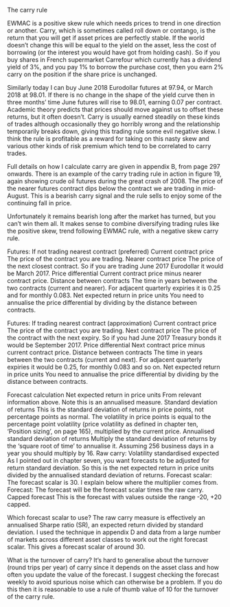 The carry rule

EWMAC is a positive skew rule which needs prices to trend in one
direction or another.  Carry, which is sometimes called roll down or
contango, is the return that you will get if asset prices are
perfectly stable. If the world doesn’t change this will be equal to
the yield on the asset, less the cost of borrowing (or the interest
you would have got from holding cash). So if you buy shares in French
supermarket Carrefour which currently has a dividend yield of 3%, and
you pay 1% to borrow the purchase cost, then you earn 2% carry on the
position if the share price is unchanged.

Similarly today I can buy June 2018 Eurodollar futures at 97.94, or
March 2018 at 98.01. If there is no change in the shape of the yield
curve then in three months’ time June futures will rise to 98.01,
earning 0.07 per contract.  Academic theory predicts that prices
should move against us to offset these returns, but it often
doesn’t. Carry is usually earned steadily on these kinds of trades
although occasionally they go horribly wrong and the relationship
temporarily breaks down, giving this trading rule some evil negative
skew. I think the rule is profitable as a reward for taking on this
nasty skew and various other kinds of risk premium which tend to be
correlated to carry trades.

Full details on how I calculate carry are given in appendix B, from
page 297 onwards. There is an example of the carry trading rule in
action in figure 19, again showing crude oil futures during the great
crash of 2008. The price of the nearer futures contract dips below the
contract we are trading in mid-August.  This is a bearish carry signal
and the rule sells to enjoy some of the continuing fall in price.

Unfortunately it remains bearish long after the market has turned, but
you can’t win them all. It makes sense to combine diversifying trading
rules like the positive skew, trend following EWMAC rule, with a
negative skew carry rule.

Futures: If not trading nearest contract (preferred)
Current contract price The price of the contract you are trading.
Nearer contract price The price of the next closest contract. So if you are trading June 2017 Eurodollar it would be March 2017.
Price differential Current contract price minus nearer contract price.
Distance between contracts The time in years between the two contracts (current and nearer). For adjacent quarterly expiries it is 0.25 and for monthly 0.083.
Net expected return in price units  You need to annualise the price differential by dividing by the distance between contracts.

Futures: If trading nearest contract (approximation)
Current contract price The price of the contract you are trading.
Next contract price The price of the contract with the next expiry. So if you had June 2017 Treasury bonds it would be September 2017.
Price differential Next contract price minus current contract price.
Distance between contracts The time in years between the two contracts (current and next). For adjacent quarterly expiries it would be 0.25, for monthly 0.083 and so on.
Net expected return in price units You need to annualise the price differential by dividing by the distance between contracts.

Forecast calculation
Net expected return in price units  From relevant information above. Note this is an annualised measure.
Standard deviation of returns This is the standard deviation of returns in price points, not percentage  points as normal. The volatility in price points is equal to the percentage  point volatility (price volatility as defined in chapter ten, ‘Position sizing’, on page 165), multiplied by the current price.
Annualised standard deviation of returns Multiply the standard deviation of returns by the ‘square root of time’ to annualise it. Assuming 256 business days in a year you should multiply by 16. 
Raw carry: Volatility standardised expected As I pointed out in chapter seven, you want forecasts to be adjusted for return standard deviation. So this is the net expected return in price units divided by the annualised standard deviation of returns.
Forecast scalar: The forecast scalar is 30. I explain below where the multiplier comes from.
Forecast: The forecast will be the forecast scalar times the raw carry.
Capped forecast This is the forecast with values outside the range -20, +20 capped.
 
Which forecast scalar to use?
The raw carry measure is effectively an annualised Sharpe ratio (SR),
an expected return divided by standard deviation. I used the technique
in appendix D and data from a large number of markets across different
asset classes to work out the right forecast scalar. This gives a
forecast scalar of around 30.

What is the turnover of carry?
It’s hard to generalise about the turnover (round trips per year) of
carry since it depends on the asset class and how often you update the
value of the forecast. I suggest checking the forecast weekly to avoid
spurious noise which can otherwise be a problem. If you do this then
it is reasonable to use a rule of thumb value of 10 for the turnover
of the carry rule.
 
 

